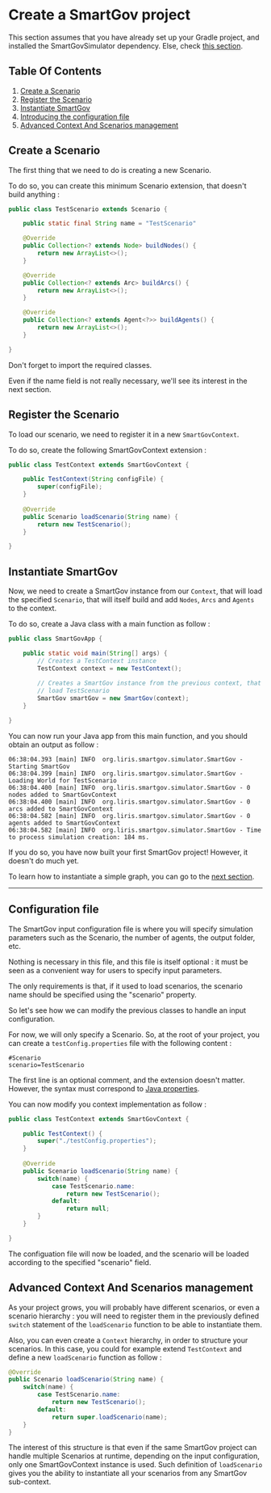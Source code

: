 # Create a SmartGov project

This section assumes that you have already set up your Gradle project, and installed the SmartGovSimulator dependency. Else, check [this section](Get-Started.md).

## Table Of Contents
1. [Create a Scenario](#create-a-scenario)
2. [Register the Scenario](#register-the-scenario)
3. [Instantiate SmartGov](#instantiate-smartgov)
4. [Introducing the configuration file](#configuration-file)
5. [Advanced Context And Scenarios management](#advanced-context-and-scenarios-management)

## Create a Scenario
The first thing that we need to do is creating a new Scenario.

To do so, you can create this minimum Scenario extension, that doesn't build anything : 
```java
public class TestScenario extends Scenario {

	public static final String name = "TestScenario"

	@Override
	public Collection<? extends Node> buildNodes() {
		return new ArrayList<>();
	}

	@Override
	public Collection<? extends Arc> buildArcs() {
		return new ArrayList<>();
	}

	@Override
	public Collection<? extends Agent<?>> buildAgents() {
		return new ArrayList<>();
	}

}
```
Don't forget to import the required classes.

Even if the name field is not really necessary, we'll see its interest in the next section.

## Register the Scenario
To load our scenario, we need to register it in a new `SmartGovContext`.

To do so, create the following SmartGovContext extension : 
```java
public class TestContext extends SmartGovContext {

	public TestContext(String configFile) {
		super(configFile);
	}
	
	@Override
	public Scenario loadScenario(String name) {
		return new TestScenario();
	}

}
```

## Instantiate SmartGov

Now, we need to create a SmartGov instance from our `Context`, that will load
the specified `Scenario`, that will itself build and add `Nodes`, `Arcs` and
`Agents` to the context.

To do so, create a Java class with a main function as follow : 
```java
public class SmartGovApp {

    public static void main(String[] args) {
    	// Creates a TestContext instance
    	TestContext context = new TestContext();
    	
    	// Creates a SmartGov instance from the previous context, that will
    	// load TestScenario
        SmartGov smartGov = new SmartGov(context);
    }

}
```
You can now run your Java app from this main function, and you should obtain an output as follow : 
```
06:38:04.393 [main] INFO  org.liris.smartgov.simulator.SmartGov - Starting SmartGov
06:38:04.399 [main] INFO  org.liris.smartgov.simulator.SmartGov - Loading World for TestScenario
06:38:04.400 [main] INFO  org.liris.smartgov.simulator.SmartGov - 0 nodes added to SmartGovContext
06:38:04.400 [main] INFO  org.liris.smartgov.simulator.SmartGov - 0 arcs added to SmartGovContext
06:38:04.582 [main] INFO  org.liris.smartgov.simulator.SmartGov - 0 agents added to SmartGovContext
06:38:04.582 [main] INFO  org.liris.smartgov.simulator.SmartGov - Time to process simulation creation: 184 ms.
```

If you do so, you have now built your first SmartGov project! However, it doesn't do much yet.

To learn how to instantiate a simple graph, you can go to the [next section](Simple-Graph.md).

***

## Configuration file

The SmartGov input configuration file is where you will specify simulation
parameters such as the Scenario, the number of agents, the output folder, etc.

Nothing is necessary in this file, and this file is itself optional : it must
be seen as a convenient way for users to specify input parameters.

The only requirements is that, if it used to load scenarios, the scenario name
should be specified using the "scenario" property.

So let's see how we can modify the previous classes to handle an input
configuration.

For now, we will only specify a Scenario. So, at the root of your project, you
can create a `testConfig.properties` file with the following content :
```
#Scenario
scenario=TestScenario
```

The first line is an optional comment, and the extension doesn't matter. However, the syntax must correspond to [Java properties](https://docs.oracle.com/javase/8/docs/api/java/util/Properties.html).

You can now modify you context implementation as follow :
```java
public class TestContext extends SmartGovContext {

	public TestContext() {
		super("./testConfig.properties");
	}
	
	@Override
	public Scenario loadScenario(String name) {
		switch(name) {
			case TestScenario.name:
				return new TestScenario();
			default:
				return null;
		}
	}

}
```

The configuation file will now be loaded, and the scenario will be loaded
according to the specified "scenario" field.

## Advanced Context And Scenarios management
As your project grows, you will probably have different scenarios, or even a scenario hierarchy : you will need to register them in the previously defined `switch` statement of the `loadScenario` function to be able to instantiate them.

Also, you can even create a `Context` hierarchy, in order to structure your scenarios. In this case, you could for example extend `TestContext` and define a new `loadScenario` function as follow : 
```java
@Override
public Scenario loadScenario(String name) {
	switch(name) {
		case TestScenario.name:
			return new TestScenario();
		default:
			return super.loadScenario(name);
	}
}
```
The interest of this structure is that even if the same SmartGov project can handle multiple Scenarios at runtime, depending on the input configuration, only one SmartGovContext instance is used. Such definition of `loadScenario` gives you the ability to instantiate all your scenarios from any SmartGov sub-context.
